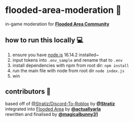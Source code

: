 # flooded-area-moderation 🤖
in-game moderation for **[Flooded Area Community](https://discord.gg/Btng2qqjgA "https://discord.gg/Btng2qqjgA 🔗")**

## how to run this locally 💻
1. ensure you have [node.js](https://nodejs.org) 16.14.2 installed~
2. input tokens into `.env_sample` and rename that to `.env`
3. install dependencies with npm from root dir: `npm install`
4. run the main file with node from root dir `node index.js`
5. win

## contributors 👥
based off of [@Stratiz/Discord-To-Roblox](https://github.com/Stratiz/Discord-To-Roblox) by **[@Stratiz](https://github.com/Stratiz)**
<br>
integrated into [Flooded Area](https://www.roblox.com/games/3976767347/Flooded-Area) by **[@actuallyarla](https://actuallyarla.dev/)**
<br>
rewritten and finalised by **[@magicalbunny31](https://nuzzles.dev)**